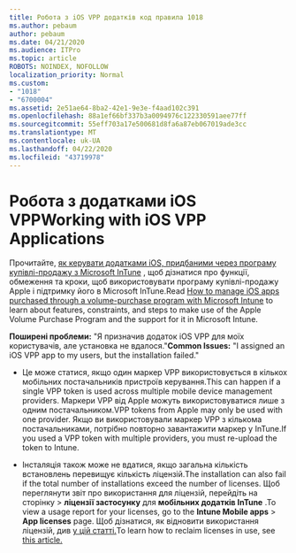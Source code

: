 ```yaml
---
title: Робота з iOS VPP додатків код правила 1018
ms.author: pebaum
author: pebaum
ms.date: 04/21/2020
ms.audience: ITPro
ms.topic: article
ROBOTS: NOINDEX, NOFOLLOW
localization_priority: Normal
ms.custom:
- "1018"
- "6700004"
ms.assetid: 2e51ae64-8ba2-42e1-9e3e-f4aad102c391
ms.openlocfilehash: 88a1ef66bf337b3a0094976c122330591aee77ff
ms.sourcegitcommit: 55eff703a17e500681d8fa6a87eb067019ade3cc
ms.translationtype: MT
ms.contentlocale: uk-UA
ms.lasthandoff: 04/22/2020
ms.locfileid: "43719978"
---
```

# <a name="working-with-ios-vpp-applications"></a><span data-ttu-id="b7ff1-102">Робота з додатками iOS VPP</span><span class="sxs-lookup"><span data-stu-id="b7ff1-102">Working with iOS VPP Applications</span></span>

<span data-ttu-id="b7ff1-103">Прочитайте, [як керувати додатками iOS, придбаними через програму купівлі-продажу з Microsoft InTune](https://docs.microsoft.com/intune/vpp-apps-ios) , щоб дізнатися про функції, обмеження та кроки, щоб використовувати програму купівлі-продажу Apple і підтримку його в Microsoft InTune.</span><span class="sxs-lookup"><span data-stu-id="b7ff1-103">Read [How to manage iOS apps purchased through a volume-purchase program with Microsoft Intune](https://docs.microsoft.com/intune/vpp-apps-ios) to learn about features, constraints, and steps to make use of the Apple Volume Purchase Program and the support for it in Microsoft Intune.</span></span>
  
 <span data-ttu-id="b7ff1-104">**Поширені проблеми:** "Я призначив додаток iOS VPP для моїх користувачів, але установка не вдалося."</span><span class="sxs-lookup"><span data-stu-id="b7ff1-104">**Common Issues:** "I assigned an iOS VPP app to my users, but the installation failed."</span></span>
  
- <span data-ttu-id="b7ff1-105">Це може статися, якщо один маркер VPP використовується в кількох мобільних постачальників пристроїв керування.</span><span class="sxs-lookup"><span data-stu-id="b7ff1-105">This can happen if a single VPP token is used across multiple mobile device management providers.</span></span> <span data-ttu-id="b7ff1-106">Маркери VPP від Apple можуть використовуватися лише з одним постачальником.</span><span class="sxs-lookup"><span data-stu-id="b7ff1-106">VPP tokens from Apple may only be used with one provider.</span></span> <span data-ttu-id="b7ff1-107">Якщо ви використовували маркер VPP з кількома постачальниками, потрібно повторно завантажити маркер у InTune.</span><span class="sxs-lookup"><span data-stu-id="b7ff1-107">If you used a VPP token with multiple providers, you must re-upload the token to Intune.</span></span>

- <span data-ttu-id="b7ff1-108">Інсталяція також може не вдатися, якщо загальна кількість встановлень перевищує кількість ліцензій.</span><span class="sxs-lookup"><span data-stu-id="b7ff1-108">The installation can also fail if the total number of installations exceed the number of licenses.</span></span> <span data-ttu-id="b7ff1-109">Щоб переглянути звіт про використання для ліцензій, перейдіть на сторінку \> **ліцензії застосунку** для **мобільних додатків InTune** .</span><span class="sxs-lookup"><span data-stu-id="b7ff1-109">To view a usage report for your licenses, go to the **Intune Mobile apps** \> **App licenses** page.</span></span> <span data-ttu-id="b7ff1-110">Щоб дізнатися, як відновити використання ліцензій, див [у цій статті.](https://docs.microsoft.com/intune/vpp-apps-ios#revoking-app-licenses-and-deleting-tokens)</span><span class="sxs-lookup"><span data-stu-id="b7ff1-110">To learn how to reclaim licenses in use, see [this article.](https://docs.microsoft.com/intune/vpp-apps-ios#revoking-app-licenses-and-deleting-tokens)</span></span>
